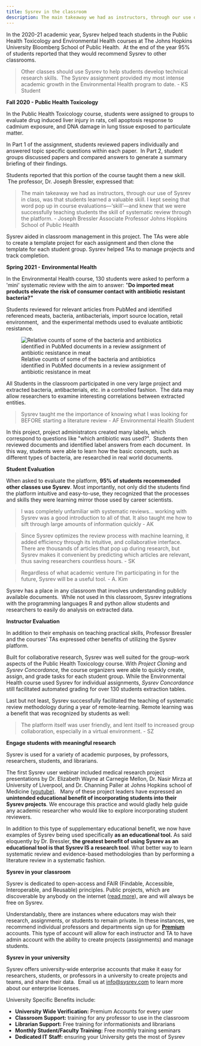 ```yaml
---
title: Sysrev in the classroom
description: The main takeaway we had as instructors, through our use of Sysrev in class, was that students learned a valuable skill. 
---
```

In the 2020-21 academic year, Sysrev helped teach students in the Public
Health Toxicology and Environmental Health courses at The Johns Hopkins
University Bloomberg School of Public Health.  At the end of the year
95% of students reported that they would recommend Sysrev to other
classrooms.  

> Other classes should use Sysrev to help students develop technical
> research skills.  The Sysrev assignment provided my most intense
> academic growth in the Environmental Health program to date. - KS
> Student

**Fall 2020 - Public Health Toxicology**

In the Public Health Toxicology course, students were assigned to groups
to evaluate drug induced liver injury in rats, cell apoptosis response
to cadmium exposure, and DNA damage in lung tissue exposed to
particulate matter.

In Part 1 of the assignment, students reviewed papers individually and
answered topic specific questions within each paper.  In Part 2, student
groups discussed papers and compared answers to generate a summary
briefing of their findings.

Students reported that this portion of the course taught them a new
skill.  The professor, Dr. Joseph Bressler, expressed that:

> The main takeaway we had as instructors, through our use of Sysrev in
> class, was that students learned a valuable skill. I kept seeing that
> word pop up in course evaluations—‘skill’—and knew that we were
> successfully teaching students the skill of systematic review through
> the platform. - Joseph Bressler Associate Professor Johns Hopkins
> School of Public Health

Sysrev aided in classroom management in this project. The TAs were able
to create a template project for each assignment and then clone the
template for each student group. Sysrev helped TAs to manage projects
and track completion.  

**Spring 2021 - Environmental Health**

In the Environmental Health course, 130 students were asked to perform a
'mini' systematic review with the aim to answer: "**Do imported meat
products elevate the risk of consumer contact with antibiotic resistant
bacteria?"**

Students reviewed for relevant articles from PubMed and identified
referenced meats, bacteria, antibacterials, import source location,
retail environment,  and the experimental methods used to evaluate
antibiotic resistance.  

<figure>
<img src="https://sysrev-docs.s3.amazonaws.com/_posts/blog/content/images/2021/06/image-4.png" class="kg-image" alt="Relative counts of some of the bacteria and antibiotics identified in PubMed documents in a review assignment of antibiotic resistance in meat" /><figcaption aria-hidden="true">Relative counts of some of the bacteria and antibiotics identified in PubMed documents in a review assignment of antibiotic resistance in meat</figcaption>
</figure>

All Students in the classroom participated in one very large project and
extracted bacteria, antibacterials, etc. in a controlled fashion.  The
data may allow researchers to examine interesting correlations between
extracted entities.

> Sysrev taught me the importance of knowing what I was looking for
> BEFORE starting a literature review - AF Environmental Health Student

In this project, project administrators created many labels, which
correspond to questions like "which antibiotic was used?".  Students
then reviewed documents and identified label answers from each document.
 In this way, students were able to learn how the basic concepts, such
as different types of bacteria, are researched in real world documents.
 

**Student Evaluation**

When asked to evaluate the platform, **95% of students recommended other
classes use Sysrev**. Most importantly, not only did the students find
the platform intuitive and easy-to-use, they recognized that the
processes and skills they were learning mirror those used by career
scientists.

> I was completely unfamiliar with systematic reviews… working with
> Sysrev was a good introduction to all of that. It also taught me how
> to sift through large amounts of information quickly - AK

> Since Sysrev optimizes the review process with machine learning, it
> added efficiency through its intuitive, and collaborative interface.
> There are thousands of articles that pop up during research, but
> Sysrev makes it convenient by predicting which articles are relevant,
> thus saving researchers countless hours. - SK

> Regardless of what academic venture I’m participating in for the
> future, Sysrev will be a useful tool. - A. Kim

Sysrev has a place in any classroom that involves understanding publicly
available documents.  While not used in this classroom, Sysrev
integrations with the programming languages R and python allow students
and researchers to easily do analysis on extracted data.

**Instructor Evaluation**

In addition to their emphasis on teaching practical skills, Professor
Bressler and the courses’ TAs expressed other benefits of utilizing the
Sysrev platform.

Built for collaborative research, Sysrev was well suited for the
group-work aspects of the Public Health Toxicology course. With *Project
Cloning* and *Sysrev Concordance,* the course organizers were able to
quickly create, assign, and grade tasks for each student group. While
the Environmental Health course used Sysrev for individual assignments,
*Sysrev Concordance* still facilitated automated grading for over 130
students extraction tables.

Last but not least, Sysrev successfully facilitated the teaching of
systematic review methodology during a year of remote-learning. Remote
learning was a benefit that was recognized by students as well:

> The platform itself was user friendly, and lent itself to increased
> group collaboration, especially in a virtual environment. - SZ

**Engage students with meaningful research**

Sysrev is used for a variety of academic purposes, by professors,
researchers, students, and librarians.

The first Sysrev user webinar included medical research project
presentations by Dr. Elizabeth Wayne at Carnegie Mellon, Dr. Nasir Mirza
at University of Liverpool, and Dr. Channing Paller at Johns Hopkins
school of Medicine
([youtube)](https://www.youtube.com/playlist?list=PLt4D0fZLWzSlfp5Ev4OIdtIPi2rwfopJb).
  Many of these project leaders have expressed an **unintended
educational benefit of incorporating students into their Sysrev
projects**. We encourage this practice and would gladly help guide any
academic researcher who would like to explore incorporating student
reviewers.  
  
In addition to this type of supplementary educational benefit, we now
have examples of Sysrev being used specifically **as an educational
tool.** As said eloquently by Dr. Bressler, **the greatest benefit of
using Sysrev as an educational tool is that Sysrev IS a research tool**.
What better way to learn systematic review and evidence-based
methodologies than by performing a literature review in a systematic
fashion.

**Sysrev in your classroom**

Sysrev is dedicated to open-access and FAIR (Findable, Accessible,
Interoperable, and Reusable) principles. Public projects, which are
discoverable by anybody on the internet ([read
more](https://github.com/sysrev/Sysrev_Documentation/wiki/What-is-Sysrev%3F#projects-public-and-private)),
are and will always be free on Sysrev.

Understandably, there are instances where educators may wish their
research, assignments, or students to remain private. In these
instances, we recommend individual professors and departments sign up
for **[Premium](sysrev.com/pricing)** accounts. This type of account
will allow for each instructor and TA to have admin account with the
ability to create projects (assignments) and manage students.  

**Sysrev in your university**

Sysrev offers university-wide enterprise accounts that make it easy for
researchers, students, or professors in a university to create projects
and teams, and share their data.  Email us at <info@sysrev.com> to learn
more about our enterprise licenses.  
  
University Specific Benefits include:

-   **University Wide Verification:** Premium Accounts for every user
-   **Classroom Support:** training for any professor to use in the
    classroom
-   **Librarian Support:** Free training for informationists and
    librarians
-   **Monthly Student/Faculty Training:** Free monthly training seminars
-   **Dedicated IT Staff:** ensuring your University gets the most of
    Sysrev

